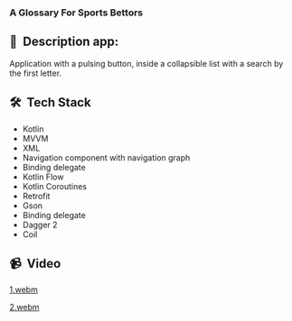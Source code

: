 ### A Glossary For Sports Bettors

## 📜 &nbsp;Description app:

Application with a pulsing button, inside a collapsible list with a search by the first letter.

## 🛠 &nbsp;Tech Stack

* Kotlin
* MVVM
* XML
* Navigation component with navigation graph
* Binding delegate
* Kotlin Flow
* Kotlin Coroutines
* Retrofit
* Gson
* Binding delegate
* Dagger 2
* Coil

## 📹 &nbsp;Video

[1.webm](https://user-images.githubusercontent.com/69785788/194885187-7ea5f7a6-21fa-4855-844c-764031b988ce.webm)

[2.webm](https://user-images.githubusercontent.com/69785788/194886225-a1d2237e-aac7-46d8-947e-5d51c481ef89.webm)
